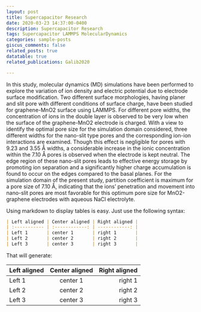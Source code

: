 ```yaml
---
layout: post
title: Supercapacitor Research
date: 2020-03-23 14:37:00-0400
description: Supercapacitor Research
tags: Supercapacitor LAMMPS MolecularDynamics
categories: sample-posts
giscus_comments: false
related_posts: true
datatable: true
related_publications: Galib2020

---
```


In this study, molecular dynamics (MD) simulations have been performed to explore the variation of ion density and electric potential due to electrode surface modification. Two different surface morphologies, having planer and slit pore with different conditions of surface charge, have been studied for graphene-MnO2 surface using LAMMPS. For different pore widths, the concentration of ions in the double layer is observed to be very low when the surface of the graphene-MnO2 electrode is charged. With a view to identify the optimal pore size for the simulation domain considered, three different widths for the nano-slit type pores and the corresponding ion-ion interactions are examined. Though this effect is negligible for pores with 9.23 and 3.55 Å widths, a considerable increase in the ionic concentration within the 7.10 Å pores is observed when the electrode is kept neutral. The edge region of these nano-slit pores leads to effective energy storage by promoting ion separation and a significantly higher charge accumulation is found to occur on the edges compared to the basal planes. For the simulation domain of the present study, partition coefficient is maximum for a pore size of 7.10 Å, indicating that the ions’ penetration and movement into nano-slit pores are most favorable for this optimum pore size for MnO2-graphene electrodes with aqueous NaCl electrolyte.

Using markdown to display tables is easy. Just use the following syntax:

```markdown
| Left aligned | Center aligned | Right aligned |
| :----------- | :------------: | ------------: |
| Left 1       | center 1       | right 1       |
| Left 2       | center 2       | right 2       |
| Left 3       | center 3       | right 3       |
```

That will generate:

| Left aligned | Center aligned | Right aligned |
| :----------- | :------------: | ------------: |
| Left 1       | center 1       | right 1       |
| Left 2       | center 2       | right 2       |
| Left 3       | center 3       | right 3       |

<p></p>





